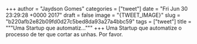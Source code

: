 
+++
author = "Jaydson Gomes"
categories = ["tweet"]
date = "Fri Jun 30 23:29:28 +0000 2017"
draft = false
image = "{TWEET_IMAGE}"
slug = "b220afb2e82b09fd0d27c5bed8da93a27a4bbc59"
tags = ["tweet"]
title = """Uma Startup que automatiz..."""
+++
Uma Startup que automatize o processo de ter que cortar as unhas. Por favor.
